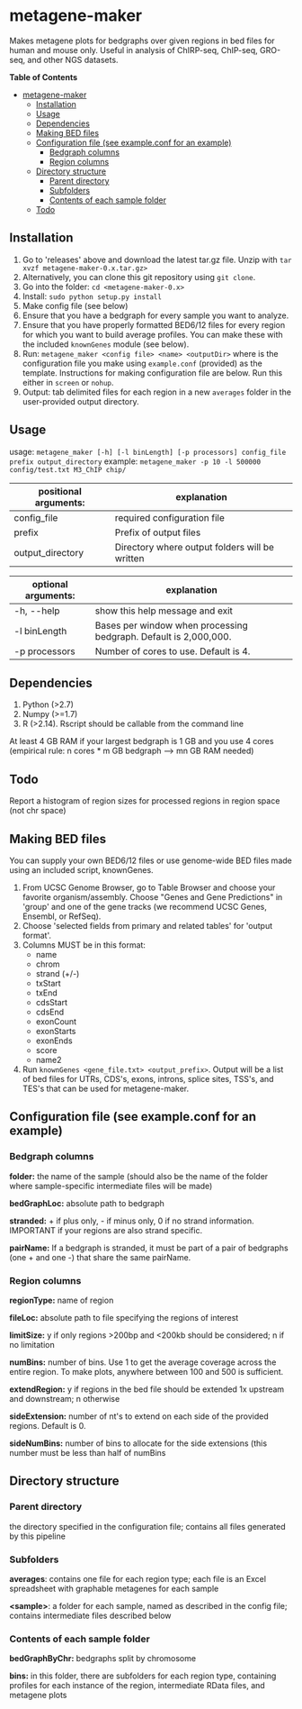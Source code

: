 metagene-maker
==============

Makes metagene plots for bedgraphs over given regions in bed files for human and mouse only. Useful in analysis of ChIRP-seq, ChIP-seq, GRO-seq, and other NGS datasets.

**Table of Contents** 

- [metagene-maker](#)
	- [Installation](#)
	- [Usage](#)
	- [Dependencies](#)
	- [Making BED files](#)
	- [Configuration file (see example.conf for an example)](#)
		- [Bedgraph columns](#)
		- [Region columns](#)
	- [Directory structure](#)
		- [Parent directory](#)
		- [Subfolders](#)
		- [Contents of each sample folder](#)
	- [Todo](#)

Installation
----------

1. Go to 'releases' above and download the latest tar.gz file. Unzip with `tar xvzf metagene-maker-0.x.tar.gz>`
2. Alternatively, you can clone this git repository using `git clone`.
3. Go into the folder: `cd <metagene-maker-0.x>`
4. Install: `sudo python setup.py install`
5. Make config file (see below)
6. Ensure that you have a bedgraph for every sample you want to analyze.
7. Ensure that you have properly formatted BED6/12 files for every region for which you want to build average profiles. You can make these with the included `knownGenes` module (see below).
8. Run: `metagene_maker <config file> <name> <outputDir>` where <config file> is the configuration file you make using `example.conf` (provided) as the template. Instructions for making configuration file are below. Run this either in `screen` or `nohup`.
9. Output: tab delimited files for each region in a new `averages` folder in the user-provided output directory.

Usage
--------

usage: `metagene_maker [-h] [-l binLength] [-p processors] config_file prefix output_directory`
example: `metagene_maker -p 10 -l 500000 config/test.txt M3_ChIP chip/`

positional arguments: | explanation
--------------------|----------------------------
  config_file    |   required configuration file
  prefix         |   Prefix of output files
  output_directory |  Directory where output folders will be written

optional arguments: | explanation
-------------------|-------------------------------------------
  -h, --help      |  show this help message and exit
  -l binLength    |  Bases per window when processing bedgraph. Default is 2,000,000.
  -p processors   |  Number of cores to use. Default is 4.


Dependencies
--------

1. Python (>2.7)
2. Numpy (>=1.7)
3. R (>2.14). Rscript should be callable from the command line

At least 4 GB RAM if your largest bedgraph is 1 GB and you use 4 cores (empirical rule: n cores * m GB bedgraph --> mn GB RAM needed)

Todo
--------

Report a histogram of region sizes for processed regions in region space (not chr space)

Making BED files
--------

You can supply your own BED6/12 files or use genome-wide BED files made using an included script, knownGenes.

1. From UCSC Genome Browser, go to Table Browser and choose your favorite organism/assembly. Choose "Genes and Gene Predictions" in 'group' and one of the gene tracks (we recommend UCSC Genes, Ensembl, or RefSeq).
2. Choose 'selected fields from primary and related tables' for 'output format'. 
3. Columns MUST be in this format: 
    - name
    - chrom
    - strand (+/-)
    - txStart
    - txEnd
    - cdsStart
    - cdsEnd
    - exonCount
    - exonStarts
    - exonEnds 
    - score
    - name2
4. Run `knownGenes <gene_file.txt> <output_prefix>`. Output will be a list of bed files for UTRs, CDS's, exons, introns, splice sites, TSS's, and TES's that can be used for metagene-maker.

Configuration file (see example.conf for an example)
--------

### Bedgraph columns
**folder:** the name of the sample (should also be the name of the folder where sample-specific intermediate files will be made)

**bedGraphLoc:** absolute path to bedgraph

**stranded:** + if plus only, - if minus only, 0 if no strand information. IMPORTANT if your regions are also strand specific.

**pairName:** If a bedgraph is stranded, it must be part of a pair of bedgraphs (one + and one -) that share the same pairName. 

### Region columns

**regionType:** name of region

**fileLoc:** absolute path to file specifying the regions of interest

**limitSize:** y if only regions >200bp and <200kb should be considered; n if no limitation

**numBins:** number of bins. Use 1 to get the average coverage across the entire region. To make plots, anywhere between 100 and 500 is sufficient.

**extendRegion:** y if regions in the bed file should be extended 1x upstream and downstream; n otherwise

**sideExtension:** number of nt's to extend on each side of the provided regions. Default is 0.

**sideNumBins:** number of bins to allocate for the side extensions (this number must be less than half of numBins

Directory structure
------

### Parent directory
the directory specified in the configuration file; contains all files generated by this pipeline

### Subfolders

**averages**: contains one file for each region type; each file is an Excel spreadsheet with graphable metagenes for each sample

**\<sample\>**: a folder for each sample, named as described in the config file; contains intermediate files described below

### Contents of each sample folder

**bedGraphByChr:** bedgraphs split by chromosome

**bins:** in this folder, there are subfolders for each region type, containing profiles for each instance of the region, intermediate RData files, and metagene plots

